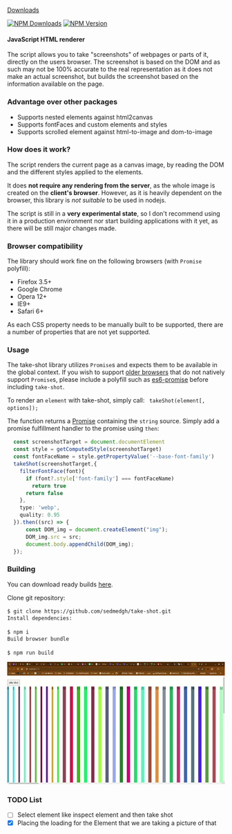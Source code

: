 
[Downloads](https://github.com/sedmedgh/take-shot/releases)

[![NPM Downloads](https://img.shields.io/npm/dm/take-shot.svg)](https://www.npmjs.org/package/take-shot)
[![NPM Version](https://img.shields.io/npm/v/take-shot.svg)](https://www.npmjs.org/package/take-shot)

#### JavaScript HTML renderer

The script allows you to take "screenshots" of webpages or parts of it, directly on the users browser. The screenshot is based on the DOM and as such may not be 100% accurate to the real representation as it does not make an actual screenshot, but builds the screenshot based on the information available on the page.

### Advantage over other packages
* Supports nested elements against html2canvas
* Supports fontFaces and custom elements and styles
* Supports scrolled element against html-to-image and dom-to-image

### How does it work?

The script renders the current page as a canvas image, by reading the DOM and the different styles applied to the elements.

It does **not require any rendering from the server**, as the whole image is created on the **client's browser**. However, as it is heavily dependent on the browser, this library is *not suitable* to be used in nodejs.

The script is still in a **very experimental state**, so I don't recommend using it in a production environment nor start building applications with it yet, as there will be still major changes made.

### Browser compatibility

The library should work fine on the following browsers (with `Promise` polyfill):

* Firefox 3.5+
* Google Chrome
* Opera 12+
* IE9+
* Safari 6+

As each CSS property needs to be manually built to be supported, there are a number of properties that are not yet supported.

### Usage

The take-shot library utilizes `Promise`s and expects them to be available in the global context. If you wish to
support [older browsers](http://caniuse.com/#search=promise) that do not natively support `Promise`s, please include a polyfill such as
[es6-promise](https://github.com/jakearchibald/es6-promise) before including `take-shot`.

To render an `element` with take-shot, simply call:
` takeShot(element[, options]);`

The function returns a [Promise](https://developer.mozilla.org/en-US/docs/Web/JavaScript/Reference/Global_Objects/Promise) containing the `string` source. Simply add a promise fulfillment handler to the promise using `then`:
```ts
  const screenshotTarget = document.documentElement
  const style = getComputedStyle(screenshotTarget)
  const fontFaceName = style.getPropertyValue('--base-font-family')
  takeShot(screenshotTarget,{
    filterFontFace(font){
      if (font?.style['font-family'] === fontFaceName)
        return true
      return false
    },
    type: 'webp',
    quality: 0.95 
  }).then((src) => {
      const DOM_img = document.createElement("img");
      DOM_img.src = src;
      document.body.appendChild(DOM_img);
  });
```

### Building

You can download ready builds [here](https://github.com/sedmedgh/take-shot/releases).

Clone git repository:
```shell
$ git clone https://github.com/sedmedgh/take-shot.git
Install dependencies:

$ npm i
Build browser bundle

$ npm run build
```
![](docs/demo.webp)

### TODO List
- [ ] Select element like inspect element and then take shot
- [x] Placing the loading for the Element that we are taking a picture of that
